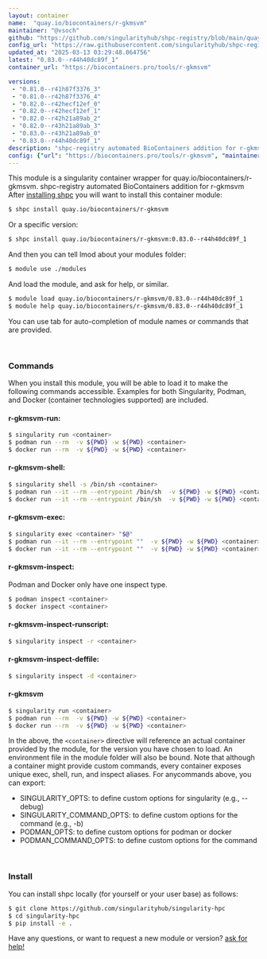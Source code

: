 ```yaml
---
layout: container
name:  "quay.io/biocontainers/r-gkmsvm"
maintainer: "@vsoch"
github: "https://github.com/singularityhub/shpc-registry/blob/main/quay.io/biocontainers/r-gkmsvm/container.yaml"
config_url: "https://raw.githubusercontent.com/singularityhub/shpc-registry/main/quay.io/biocontainers/r-gkmsvm/container.yaml"
updated_at: "2025-03-13 03:29:48.064756"
latest: "0.83.0--r44h40dc89f_1"
container_url: "https://biocontainers.pro/tools/r-gkmsvm"

versions:
 - "0.81.0--r41h87f3376_3"
 - "0.81.0--r42h87f3376_4"
 - "0.82.0--r42hecf12ef_0"
 - "0.82.0--r42hecf12ef_1"
 - "0.82.0--r42h21a89ab_2"
 - "0.82.0--r43h21a89ab_3"
 - "0.83.0--r43h21a89ab_0"
 - "0.83.0--r44h40dc89f_1"
description: "shpc-registry automated BioContainers addition for r-gkmsvm"
config: {"url": "https://biocontainers.pro/tools/r-gkmsvm", "maintainer": "@vsoch", "description": "shpc-registry automated BioContainers addition for r-gkmsvm", "latest": {"0.83.0--r44h40dc89f_1": "sha256:50b0569497c9572807b5ab99346140066a66d81b0ee6da001af94fc2c0d7d57b"}, "tags": {"0.81.0--r41h87f3376_3": "sha256:76bb60f5402414c4c95086be4cdcac98a2c8f73fbec887c37368a109fd5f06b4", "0.81.0--r42h87f3376_4": "sha256:e54794d3fb8ce3d3398b253de78cd49caac23f2d4494e7ed42f969036b0b60f1", "0.82.0--r42hecf12ef_0": "sha256:f722b717b7db9d1bc35562942935fbfdd093978ef3c0756c36717561dc2a24ac", "0.82.0--r42hecf12ef_1": "sha256:24b5f7a5ae8eb9a300a8720db2ae9a08e4cc284ee690ef3ba7faaf9f9a8c1ee8", "0.82.0--r42h21a89ab_2": "sha256:1a6fb4e309479e8b34a3f904357d48e1c063d3119aee64ad5419d8ca634a8663", "0.82.0--r43h21a89ab_3": "sha256:3eba3878c08e6ee8ab74e4c1e0c7af42d7ceede9557be5884dd55d621af63464", "0.83.0--r43h21a89ab_0": "sha256:c9bfb1e04105d3ef57ade60839fd0a6ccf632d5858471cac79ab66c8cc261bb7", "0.83.0--r44h40dc89f_1": "sha256:50b0569497c9572807b5ab99346140066a66d81b0ee6da001af94fc2c0d7d57b"}, "docker": "quay.io/biocontainers/r-gkmsvm"}
---
```


This module is a singularity container wrapper for quay.io/biocontainers/r-gkmsvm.
shpc-registry automated BioContainers addition for r-gkmsvm
After [installing shpc](#install) you will want to install this container module:


```bash
$ shpc install quay.io/biocontainers/r-gkmsvm
```

Or a specific version:

```bash
$ shpc install quay.io/biocontainers/r-gkmsvm:0.83.0--r44h40dc89f_1
```

And then you can tell lmod about your modules folder:

```bash
$ module use ./modules
```

And load the module, and ask for help, or similar.

```bash
$ module load quay.io/biocontainers/r-gkmsvm/0.83.0--r44h40dc89f_1
$ module help quay.io/biocontainers/r-gkmsvm/0.83.0--r44h40dc89f_1
```

You can use tab for auto-completion of module names or commands that are provided.

<br>

### Commands

When you install this module, you will be able to load it to make the following commands accessible.
Examples for both Singularity, Podman, and Docker (container technologies supported) are included.

#### r-gkmsvm-run:

```bash
$ singularity run <container>
$ podman run --rm  -v ${PWD} -w ${PWD} <container>
$ docker run --rm  -v ${PWD} -w ${PWD} <container>
```

#### r-gkmsvm-shell:

```bash
$ singularity shell -s /bin/sh <container>
$ podman run --it --rm --entrypoint /bin/sh  -v ${PWD} -w ${PWD} <container>
$ docker run --it --rm --entrypoint /bin/sh  -v ${PWD} -w ${PWD} <container>
```

#### r-gkmsvm-exec:

```bash
$ singularity exec <container> "$@"
$ podman run --it --rm --entrypoint ""  -v ${PWD} -w ${PWD} <container> "$@"
$ docker run --it --rm --entrypoint ""  -v ${PWD} -w ${PWD} <container> "$@"
```

#### r-gkmsvm-inspect:

Podman and Docker only have one inspect type.

```bash
$ podman inspect <container>
$ docker inspect <container>
```

#### r-gkmsvm-inspect-runscript:

```bash
$ singularity inspect -r <container>
```

#### r-gkmsvm-inspect-deffile:

```bash
$ singularity inspect -d <container>
```



#### r-gkmsvm

```bash
$ singularity run <container>
$ podman run --rm  -v ${PWD} -w ${PWD} <container>
$ docker run --rm  -v ${PWD} -w ${PWD} <container>
```


In the above, the `<container>` directive will reference an actual container provided
by the module, for the version you have chosen to load. An environment file in the
module folder will also be bound. Note that although a container
might provide custom commands, every container exposes unique exec, shell, run, and
inspect aliases. For anycommands above, you can export:

 - SINGULARITY_OPTS: to define custom options for singularity (e.g., --debug)
 - SINGULARITY_COMMAND_OPTS: to define custom options for the command (e.g., -b)
 - PODMAN_OPTS: to define custom options for podman or docker
 - PODMAN_COMMAND_OPTS: to define custom options for the command

<br>

### Install

You can install shpc locally (for yourself or your user base) as follows:

```bash
$ git clone https://github.com/singularityhub/singularity-hpc
$ cd singularity-hpc
$ pip install -e .
```

Have any questions, or want to request a new module or version? [ask for help!](https://github.com/singularityhub/singularity-hpc/issues)